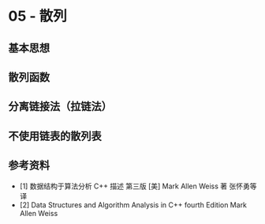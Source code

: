 # 05 - 散列

## 基本思想

## 散列函数

## 分离链接法（拉链法）

## 不使用链表的散列表

## 参考资料

- [1] 数据结构于算法分析 C++ 描述 第三版 [美] Mark Allen Weiss 著 张怀勇等译
- [2] Data Structures and Algorithm Analysis in C++ fourth Edition Mark Allen Weiss